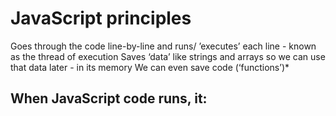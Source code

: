 # JavaScript principles

Goes through the code
line-by-line and runs/ ’executes’
each line - known as the thread
of execution
Saves ‘data’ like strings and
arrays so we can use that data
later - in its memory
We can even save code
(‘functions’)*

## When JavaScript code runs, it: 